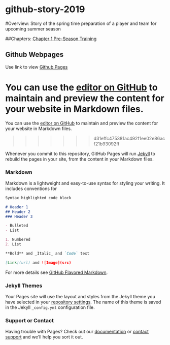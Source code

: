 # github-story-2019

#Overview:
Story of the spring time preparation of a player and team for upcoming summer season

##Chapters:
[Chapter 1 Pre-Season Training](chapter01.md)




## Github Webpages
Use link to view [Github Pages](https://san6d.github.io/github-story-2019/)


You can use the [editor on GitHub](https://san6d.github.io/github-story-2019/edit/master/README.md) to maintain and preview the content for your website in Markdown files.
=======
You can use the [editor on GitHub](https://raw.githubusercontent.com/San6D/github-story-2019/master/README.md) to maintain and preview the content for your website in Markdown files.
>>>>>>> d31effc475381ac492f1ee02e86acf21b93092ff

Whenever you commit to this repository, GitHub Pages will run [Jekyll](https://jekyllrb.com/) to rebuild the pages in your site, from the content in your Markdown files.

### Markdown

Markdown is a lightweight and easy-to-use syntax for styling your writing. It includes conventions for

```markdown
Syntax highlighted code block

# Header 1
## Header 2
### Header 3

- Bulleted
- List

1. Numbered
2. List

**Bold** and _Italic_ and `Code` text

[Link](url) and ![Image](src)
```

For more details see [GitHub Flavored Markdown](https://guides.github.com/features/mastering-markdown/).

### Jekyll Themes

Your Pages site will use the layout and styles from the Jekyll theme you have selected in your [repository settings](https://github.com/San6D/temp-theme/settings). The name of this theme is saved in the Jekyll `_config.yml` configuration file.

### Support or Contact

Having trouble with Pages? Check out our [documentation](https://help.github.com/categories/github-pages-basics/) or [contact support](https://github.com/contact) and we’ll help you sort it out.
